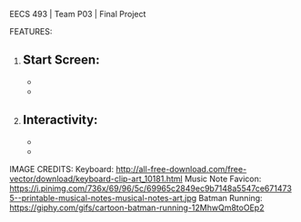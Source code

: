 EECS 493 | Team P03 | Final Project

FEATURES:
1. Start Screen: 
    - 
    - 
    - 
2. Interactivity: 
    - 
    - 
    - 



IMAGE CREDITS: 
Keyboard: http://all-free-download.com/free-vector/download/keyboard-clip-art_10181.html
Music Note Favicon: https://i.pinimg.com/736x/69/96/5c/69965c2849ec9b7148a5547ce6714735--printable-musical-notes-musical-notes-art.jpg
Batman Running: https://giphy.com/gifs/cartoon-batman-running-12MhwQm8toOEp2


